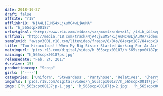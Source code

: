 ```yaml
---
date: 2018-10-27
draft: false
affsite: "r18"
afflinkr18: "NjA4LjEuMS4xLjAuMC4wLjAuMA"
url: "h_565scpx00187"
urloriginal: "http://www.r18.com/videos/vod/movies/detail/-/id=h_565scpx00187"
urlfinal: "http://media.r18.com/track/NjA4LjEuMS4xLjAuMC4wLjAuMA/videos/vod/movies/detail/-/id=h_565scpx00187"
samplevid: "awspv3001.r18.com/litevideo/freepv/8/84s/84scpx187/84scpx187_dmb_w.mp4"
title: "Too Miraculous!! When My Big Sister Started Working For An Airline, Our House Became A Hangout For Stewardess Babes! I Could See Their Beautiful Legs And Panties Peeking Out From Underneath Their Skirts, And Now My Dick Was Rock Hard All Day And Night! These Kindly Cabin Attendants Were Worried For Me, And They Used Their Well Trained Horny Bodies To Pop My Cherry In The Cherry Popping Of My Dreams!"
mainimgurl: "pics.r18.com/digital/video/h_565scpx00187/h_565scpx00187ps.jpg"
mainimgs: "h_565scpx00187ps.jpg"
releasedate: "Feb. 24, 2017"
duration: 188
productioncomp: "Scoop"
girls: ['----']
categories: ['Uniform', 'Stewardess', 'Pantyhose', 'Relatives', 'Cherry Boy', 'Panty Shot', 'Sister', 'Creampie', 'Hi-Def']
imgurls: ['pics.r18.com/digital/video/h_565scpx00187/h_565scpx00187jp-1.jpg', 'pics.r18.com/digital/video/h_565scpx00187/h_565scpx00187jp-2.jpg', 'pics.r18.com/digital/video/h_565scpx00187/h_565scpx00187jp-3.jpg', 'pics.r18.com/digital/video/h_565scpx00187/h_565scpx00187jp-4.jpg', 'pics.r18.com/digital/video/h_565scpx00187/h_565scpx00187jp-5.jpg', 'pics.r18.com/digital/video/h_565scpx00187/h_565scpx00187jp-6.jpg', 'pics.r18.com/digital/video/h_565scpx00187/h_565scpx00187jp-7.jpg', 'pics.r18.com/digital/video/h_565scpx00187/h_565scpx00187jp-8.jpg', 'pics.r18.com/digital/video/h_565scpx00187/h_565scpx00187jp-9.jpg', 'pics.r18.com/digital/video/h_565scpx00187/h_565scpx00187jp-10.jpg', 'pics.r18.com/digital/video/h_565scpx00187/h_565scpx00187jp-11.jpg', 'pics.r18.com/digital/video/h_565scpx00187/h_565scpx00187jp-12.jpg', 'pics.r18.com/digital/video/h_565scpx00187/h_565scpx00187jp-13.jpg', 'pics.r18.com/digital/video/h_565scpx00187/h_565scpx00187jp-14.jpg', 'pics.r18.com/digital/video/h_565scpx00187/h_565scpx00187jp-15.jpg', 'pics.r18.com/digital/video/h_565scpx00187/h_565scpx00187jp-16.jpg', 'pics.r18.com/digital/video/h_565scpx00187/h_565scpx00187jp-17.jpg', 'pics.r18.com/digital/video/h_565scpx00187/h_565scpx00187jp-18.jpg', 'pics.r18.com/digital/video/h_565scpx00187/h_565scpx00187jp-19.jpg', 'pics.r18.com/digital/video/h_565scpx00187/h_565scpx00187jp-20.jpg']
imgs: ['h_565scpx00187jp-1.jpg', 'h_565scpx00187jp-2.jpg', 'h_565scpx00187jp-3.jpg', 'h_565scpx00187jp-4.jpg', 'h_565scpx00187jp-5.jpg', 'h_565scpx00187jp-6.jpg', 'h_565scpx00187jp-7.jpg', 'h_565scpx00187jp-8.jpg', 'h_565scpx00187jp-9.jpg', 'h_565scpx00187jp-10.jpg', 'h_565scpx00187jp-11.jpg', 'h_565scpx00187jp-12.jpg', 'h_565scpx00187jp-13.jpg', 'h_565scpx00187jp-14.jpg', 'h_565scpx00187jp-15.jpg', 'h_565scpx00187jp-16.jpg', 'h_565scpx00187jp-17.jpg', 'h_565scpx00187jp-18.jpg', 'h_565scpx00187jp-19.jpg', 'h_565scpx00187jp-20.jpg']
---
```

